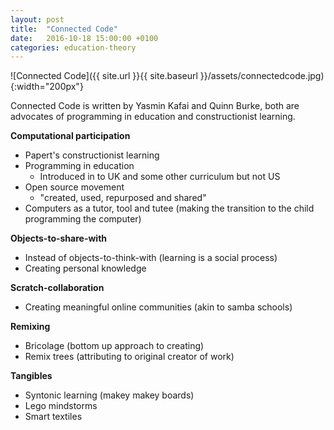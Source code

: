 ```yaml
---
layout: post
title:  "Connected Code"
date:   2016-10-18 15:00:00 +0100
categories: education-theory
---
```


![Connected Code]({{ site.url }}{{ site.baseurl }}/assets/connectedcode.jpg){:width="200px"}

Connected Code is written by Yasmin Kafai and Quinn Burke, both are advocates of programming in education and constructionist learning.

**Computational participation**

- Papert's constructionist learning
- Programming in education
	- Introduced in to UK and some other curriculum but not US
- Open source movement
	- "created, used, repurposed and shared"
- Computers as a tutor, tool and tutee (making the transition to the child programming the computer)

**Objects-to-share-with**

- Instead of objects-to-think-with (learning is a social process)
- Creating personal knowledge

**Scratch-collaboration**

- Creating meaningful online communities (akin to samba schools)

**Remixing**

- Bricolage (bottom up approach to creating)
- Remix trees (attributing to original creator of work)

**Tangibles**

- Syntonic learning (makey makey boards)
- Lego mindstorms
- Smart textiles
